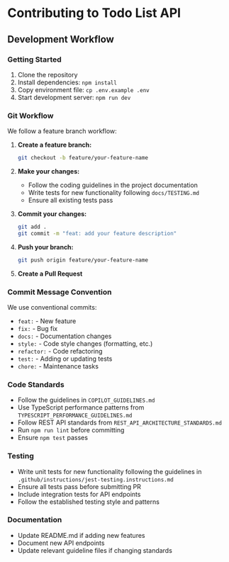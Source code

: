 # Contributing to Todo List API

## Development Workflow

### Getting Started

1. Clone the repository
2. Install dependencies: `npm install`
3. Copy environment file: `cp .env.example .env`
4. Start development server: `npm run dev`

### Git Workflow

We follow a feature branch workflow:

1. **Create a feature branch:**
   ```bash
   git checkout -b feature/your-feature-name
   ```

2. **Make your changes:**
   - Follow the coding guidelines in the project documentation
   - Write tests for new functionality following `docs/TESTING.md`
   - Ensure all existing tests pass

3. **Commit your changes:**
   ```bash
   git add .
   git commit -m "feat: add your feature description"
   ```

4. **Push your branch:**
   ```bash
   git push origin feature/your-feature-name
   ```

5. **Create a Pull Request**

### Commit Message Convention

We use conventional commits:

- `feat:` - New feature
- `fix:` - Bug fix
- `docs:` - Documentation changes
- `style:` - Code style changes (formatting, etc.)
- `refactor:` - Code refactoring
- `test:` - Adding or updating tests
- `chore:` - Maintenance tasks

### Code Standards

- Follow the guidelines in `COPILOT_GUIDELINES.md`
- Use TypeScript performance patterns from `TYPESCRIPT_PERFORMANCE_GUIDELINES.md`
- Follow REST API standards from `REST_API_ARCHITECTURE_STANDARDS.md`
- Run `npm run lint` before committing
- Ensure `npm test` passes

### Testing

- Write unit tests for new functionality following the guidelines in `.github/instructions/jest-testing.instructions.md`
- Ensure all tests pass before submitting PR
- Include integration tests for API endpoints
- Follow the established testing style and patterns

### Documentation

- Update README.md if adding new features
- Document new API endpoints
- Update relevant guideline files if changing standards
